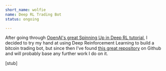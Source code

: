 ```yaml
---
short_name: wolfie
name: Deep RL Trading Bot
status: ongoing

---
```

After going through [OpenAI's great Spinning Up in Deep RL tutorial](https://spinningup.openai.com/en/latest/), I decided to try my hand at using Deep Reinforcement Learning to build a bitcoin trading bot, but since then I've found [this great repository](https://github.com/notadamking/RLTrader) on Github and will probably base any further work I do on it.

\[stub\]